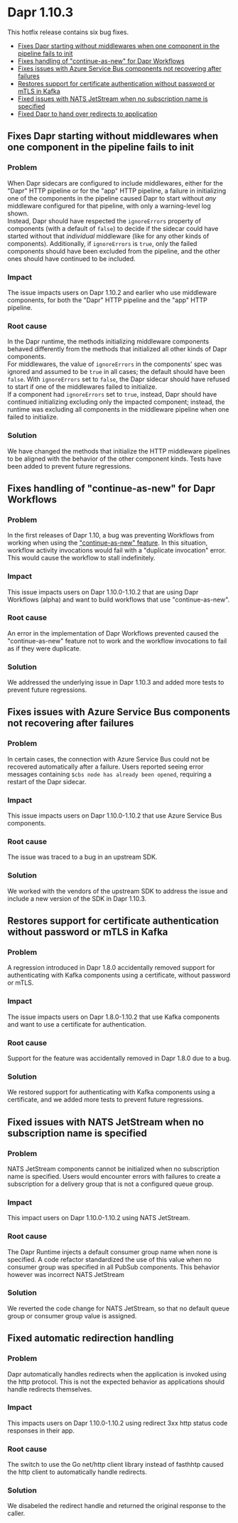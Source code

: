 # Dapr 1.10.3

This hotfix release contains six bug fixes.

- [Fixes Dapr starting without middlewares when one component in the pipeline fails to init](#fixes-dapr-starting-without-middlewares-when-one-component-in-the-pipeline-fails-to-init)
- [Fixes handling of "continue-as-new" for Dapr Workflows](#fixes-handling-of-continue-as-new-for-dapr-workflows)
- [Fixes issues with Azure Service Bus components not recovering after failures](#fixes-issues-with-azure-service-bus-components-not-recovering-after-failures)
- [Restores support for certificate authentication without password or mTLS in Kafka](#restores-support-for-certificate-authentication-without-password-or-mtls-in-kafka)
- [Fixed issues with NATS JetStream when no subscription name is specified](#fixed-issues-with-nats-jetstream-when-no-subscription-name-is-specified)
- [Fixed Dapr to hand over redirects to application](#fixed-dapr-to-hand-over-redirects-to-application)

## Fixes Dapr starting without middlewares when one component in the pipeline fails to init

### Problem

When Dapr sidecars are configured to include middlewares, either for the "Dapr" HTTP pipeline or for the "app" HTTP pipeline, a failure in initializing one of the components in the pipeline caused Dapr to start without _any_ middleware configured for that pipeline, with only a warning-level log shown.  
Instead, Dapr should have respected the `ignoreErrors` property of components (with a default of `false`) to decide if the sidecar could have started without that _individual_ middleware (like for any other kinds of components). Additionally, if `ignoreErrors` is `true`, only the failed components should have been excluded from the pipeline, and the other ones should have continued to be included.

### Impact

The issue impacts users on Dapr 1.10.2 and earlier who use middleware components, for both the "Dapr" HTTP pipeline and the "app" HTTP pipeline.

### Root cause

In the Dapr runtime, the methods initializing middleware components behaved differently from the methods that initialized all other kinds of Dapr components.  
For middlewares, the value of `ignoreErrors` in the components' spec was ignored and assumed to be `true` in all cases; the default should have been `false`. With `ignoreErrors` set to `false`, the Dapr sidecar should have refused to start if one of the middlewares failed to initialize.  
If a component had `ignoreErrors` set to `true`, instead, Dapr should have continued initializing excluding only the impacted component; instead, the runtime was excluding all components in the middleware pipeline when one failed to initialize.

### Solution

We have changed the methods that initialize the HTTP middleware pipelines to be aligned with the behavior of the other component kinds. Tests have been added to prevent future regressions.

## Fixes handling of "continue-as-new" for Dapr Workflows

### Problem

In the first releases of Dapr 1.10, a bug was preventing Workflows from working when using the ["continue-as-new" feature](https://docs.dapr.io/developing-applications/building-blocks/workflow/workflow-features-concepts/#infinite-loops-and-eternal-workflows). In this situation, workflow activity invocations would fail with a "duplicate invocation" error. This would cause the workflow to stall indefinitely.

### Impact

This issue impacts users on Dapr 1.10.0-1.10.2 that are using Dapr Workflows (alpha) and want to build workflows that use "continue-as-new".

### Root cause

An error in the implementation of Dapr Workflows prevented caused the "continue-as-new" feature not to work and the workflow invocations to fail as if they were duplicate.

### Solution

We addressed the underlying issue in Dapr 1.10.3 and added more tests to prevent future regressions.

## Fixes issues with Azure Service Bus components not recovering after failures

### Problem

In certain cases, the connection with Azure Service Bus could not be recovered automatically after a failure. Users reported seeing error messages containing `$cbs node has already been opened`, requiring a restart of the Dapr sidecar.

### Impact

This issue impacts users on Dapr 1.10.0-1.10.2 that use Azure Service Bus components.

### Root cause

The issue was traced to a bug in an upstream SDK.

### Solution

We worked with the vendors of the upstream SDK to address the issue and include a new version of the SDK in Dapr 1.10.3.

## Restores support for certificate authentication without password or mTLS in Kafka

### Problem

A regression introduced in Dapr 1.8.0 accidentally removed support for authenticating with Kafka components using a certificate, without password or mTLS.

### Impact

The issue impacts users on Dapr 1.8.0-1.10.2 that use Kafka components and want to use a certificate for authentication.

### Root cause

Support for the feature was accidentally removed in Dapr 1.8.0 due to a bug.

### Solution

We restored support for authenticating with Kafka components using a certificate, and we added more tests to prevent future regressions.

## Fixed issues with NATS JetStream when no subscription name is specified

### Problem

NATS JetStream components cannot be initialized when no subscription name is specified. Users would encounter errors with failures to create a subscription for a delivery group that is not a configured queue group.

### Impact

This impact users on Dapr 1.10.0-1.10.2 using NATS JetStream.

### Root cause

The Dapr Runtime injects a default consumer group name when none is specified. A code refactor standardized the use of this value when no consumer group was specified in all PubSub components. This behavior however was incorrect NATS JetStream

### Solution

We reverted the code change for NATS JetStream, so that no default queue group or consumer group value is assigned.


## Fixed automatic redirection handling

### Problem

Dapr automatically handles redirects when the application is invoked using the http protocol. This is not the expected behavior as applications should handle redirects themselves.

### Impact

This impacts users on Dapr 1.10.0-1.10.2 using redirect 3xx http status code responses in their app.

### Root cause

The switch to use the Go net/http client library instead of fasthhtp caused the http client to automatically handle redirects.

### Solution

We disabeled the redirect handle and returned the original response to the caller.

